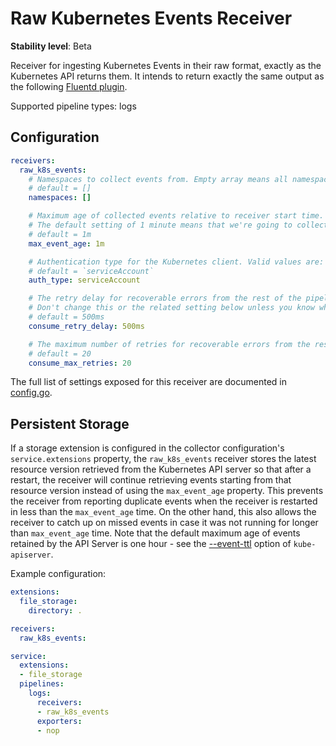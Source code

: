 # Raw Kubernetes Events Receiver

**Stability level**: Beta

Receiver for ingesting Kubernetes Events in their raw format, exactly as the Kubernetes API returns them.
It intends to return exactly the same output as the following [Fluentd plugin].

Supported pipeline types: logs

## Configuration

```yaml
receivers:
  raw_k8s_events:
    # Namespaces to collect events from. Empty array means all namespaces and is the default.
    # default = []
    namespaces: []

    # Maximum age of collected events relative to receiver start time.
    # The default setting of 1 minute means that we're going to collect events up to 1 minute backwards in time.
    # default = 1m
    max_event_age: 1m

    # Authentication type for the Kubernetes client. Valid values are: `serviceAccount`, `kubeConfig`, `tls` and `none`.
    # default = `serviceAccount`
    auth_type: serviceAccount

    # The retry delay for recoverable errors from the rest of the pipeline.
    # Don't change this or the related setting below unless you know what you're doing.
    # default = 500ms
    consume_retry_delay: 500ms

    # The maximum number of retries for recoverable errors from the rest of the pipeline.
    # default = 20
    consume_max_retries: 20
```

The full list of settings exposed for this receiver are documented in
[config.go](./config.go).

## Persistent Storage

If a storage extension is configured in the collector configuration's `service.extensions` property,
the `raw_k8s_events` receiver stores the latest resource version retrieved from the Kubernetes API server
so that after a restart, the receiver will continue retrieving events starting from that resource version
instead of using the `max_event_age` property.
This prevents the receiver from reporting duplicate events when the receiver is restarted in less than the `max_event_age` time.
On the other hand, this also allows the receiver to catch up on missed events in case it was not running for longer than `max_event_age` time.
Note that the default maximum age of events retained by the API Server is one hour - see the [--event-ttl][event_ttl] option of `kube-apiserver`.

Example configuration:

```yaml
extensions:
  file_storage:
    directory: .

receivers:
  raw_k8s_events:

service:
  extensions:
  - file_storage
  pipelines:
    logs:
      receivers:
      - raw_k8s_events
      exporters:
      - nop
```

[Fluentd plugin]: https://github.com/SumoLogic/sumologic-kubernetes-fluentd/tree/main/fluent-plugin-events
[event_ttl]: https://kubernetes.io/docs/reference/command-line-tools-reference/kube-apiserver/#options
